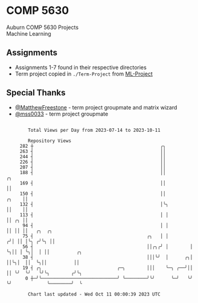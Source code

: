# COMP 5630
Auburn COMP 5630 Projects  
Machine Learning

## Assignments
- Assignments 1-7 found in their respective directories
- Term project copied in `./Term-Project` from [ML-Project](https://github.com/wumphlett/ML-Project)

## Special Thanks
- [@MatthewFreestone](https://github.com/MatthewFreestone) - term project groupmate and matrix wizard
- [@mss0033](https://github.com/mss0033) - term project groupmate

```

        Total Views per Day from 2023-07-14 to 2023-10-11

        Repository Views
     282 ┼                                               ╭╮
     263 ┤                                               ││
     244 ┤                                               ││
     226 ┤                                               ││
     207 ┤                                               ││
     188 ┤                                               ││                ╭╮
     169 ┤                                               ││                ││
     150 ┤                                               ││          ╭╮    ││
     132 ┤                                               │╰╮         ││    ││
     113 ┤                                               │ │         ││ ╭╮ ││
      94 ┤                                               │ │         ││ ││ ││   ╭╮  ╭╮
      75 ┤                                          ╭╮   │ │        ╭╯│ ││ │╰╮ ╭╯╰╮ ││
      56 ┤                                          ││╭╮╭╯ │        │ ╰╮││ │ ╰╮│  │ ││          ╭╮
      38 ┤                                          │││╰╯  │      ╭╮│  ││╰╮│  ││  ╰╮││          ││
      19 ┤ ╭╮                            ╭─╮        │││    ╰─╮ ╭──╯││  ││ ╰╯  ╰╯   ╰╯╰╮        ╭╯╰╮
       0 ┼─╯╰────────────────────────────╯ ╰────────╯╰╯      ╰─╯   ╰╯  ╰╯             ╰────────╯  ╰

        Chart last updated - Wed Oct 11 00:00:39 2023 UTC
        
```
